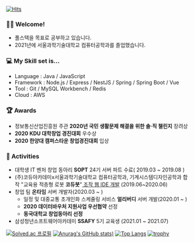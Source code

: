 [![Hits](https://hits.seeyoufarm.com/api/count/incr/badge.svg?url=https%3A%2F%2Fgithub.com%2Fjunguksim&count_bg=%2379C83D&title_bg=%23555555&icon=&icon_color=%23E7E7E7&title=hits&edge_flat=false)](https://hits.seeyoufarm.com)
### :man_artist: Welcome!

- 풀스택을 목표로 공부하고 있습니다.
- 2021년에 서울과학기술대학교 컴퓨터공학과를 졸업했습니다.

### :computer: My Skill set is...

- Language : Java / JavaScript
- Framework : Node.js / Express / NestJS / Spring / Spring Boot / Vue
- Tool : Git / MySQL Workbench / Redis
- Cloud : AWS

### :trophy: Awards

- 정보통신산업진흥원 주관 **2020년 국민 생활문제 해결을 위한 솔‧직 챌린지** 장려상
- **2020 KDU 대학창업 경진대회** 우수상
- **2020 한양대 캠퍼스타운 창업경진대회** 입상

### :art: Activities

- 대학생 IT 벤처 창업 동아리 **SOPT** 24기 서버 파트 수료( 2019.03 ~ 2019.08 )
- (주)코듀아카데미x서울과학기술대학교 컴퓨터공학과, 기계시스템디자인공학과 합작 "교육용 적층형 로봇 **코듀봇**"<a href="https://www.codubot.com" target="_blank"> 조작 웹 IDE 개발</a> (2019.06~2020.06)
- 창업 팀 **온타임** 서버 개발자(2020.03 ~ )
  - 일정 및 대중교통 초개인화 스케쥴링 서비스 **얼리버디** 서버 개발(2020.01 ~ )
  - **2020 데이터바우처 지원사업 우선협약** 선정
  - **동국대학교 창업동아리 선정**
- 삼성청년소프트웨어아카데미 **SSAFY** 5기 교육생 (2021.01 ~ 2021.07)


[![Solved.ac
프로필](http://mazassumnida.wtf/api/generate_badge?boj=simju1001)](https://solved.ac/simju1001)
[![Anurag's GitHub stats](https://github-readme-stats.vercel.app/api?username=junguksim&show_icons=true&theme=radical))](https://github.com/anuraghazra/github-readme-stats)
[![Top Langs](https://github-readme-stats.vercel.app/api/top-langs/?username=junguksim&show_icons=true&theme=radical&layout=compact)](https://github.com/anuraghazra/github-readme-stats)
[![trophy](https://github-profile-trophy.vercel.app/?username=junguksim&theme=radical&row=2&column=3)](https://github.com/ryo-ma/github-profile-trophy)
